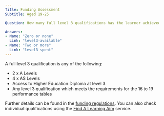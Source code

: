 ```yaml
---
Title: Funding Assessment
Subtitle: Aged 19-25

Question: How many full level 3 qualifications has the learner achieved?

Answers:
- Name: "Zero or none"
  Link: "level3-available"
- Name: "Two or more"
  Link: "level3-spent"
---
```


<div class="notification is-info is-light">
    <p>
        A full level 3 qualification is any of the following:
    </p>
    <ul>
        <li>2 x A Levels</li>
        <li>4 x AS Levels</li>
        <li>Access to Higher Education Diploma at level 3</li>
        <li>Any level 3 qualification which meets the requirements for the 16 to 19 performance tables</li>
    </ul>
    <p>
        Further details can be found in the <a href="/tags/abr">funding regulations</a>. You can also check individual qualifications using the <a href="https://findalearningaimbeta.fasst.org.uk/">Find A Learning Aim</a> service.
    </p>
</div>